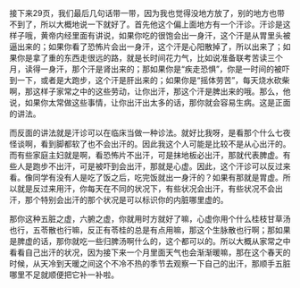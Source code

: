 接下来29页，我们最后几句话带一带，因为我也觉得没地方放了，别的地方也带不到了，所以大概地说一下就好了。首先他这个偏上面地方有一个汗诊。汗诊是这样子哦，黄帝内经里面有讲说，如果你吃的很饱会出一身汗，这个汗是从胃里头被逼出来的；如果你看了恐怖片会出一身汗，这个汗是心阳散掉了，所以出来了；如果你是拿了重的东西走很远的路，就是长时间花力气，比如说准备联考苦读三个月，读得一身汗，那个汗是肾出来的；那如果你是“疾走恐惧”，你是一时间的被吓到一下，或者是大跑步，这个汗是肝出来的；如果你是“摇体劳苦”，每天烧水砍柴啊，那这样子家常之中的这些劳动，让你出汗，那这个汗是脾出来的哦。那么，他说，如果你太常做这些事情，让你出汗出太多的话，那你就会容易生病。这是正面的讲法。

而反面的讲法就是汗诊可以在临床当做一种诊法。就好比我呀，是看那个什么七夜怪谈啊，看到脚都软了也不会出汗的。因此我这个人可能是比较不是从心出汗的。而有些家庭主妇就是啊，看恐怖片不出汗，可是抹地板必出汗，那就代表脾虚。有些人是跑步不出汗，可是被吓到会出汗，那就是心虚。因此，这个汗诊可以反过来看。像同学有没有人是吃了饭之后，吃完饭就出一身汗的？如果有那就是胃虚。所以就是反过来用汗，你每天在不同的状况下，有些状况会出汗，有些状况不会出汗，那个特别会出汗的那个状况是可以标识你的内脏哪里虚的。

那你这种五脏之虚，六腑之虚，你就用时方就好了嘛，心虚你用个什么桂枝甘草汤也行，五苓散也行嘛，反正有苓桂的总是有点用嘛，那这个生脉散也行啊；那如果是脾虚的话，那你就吃一些归脾汤啊什么的，这个都可以的。所以大概从家常之中看看自己出汗的状况，因为接下来一个月里面天气也会渐渐暖嘛，那在这个春天的时候，从天冷到天暖之间这个不冷不热的季节去观察一下自己的出汗，那顺手五脏哪里不足就顺便把它补一补啦。
